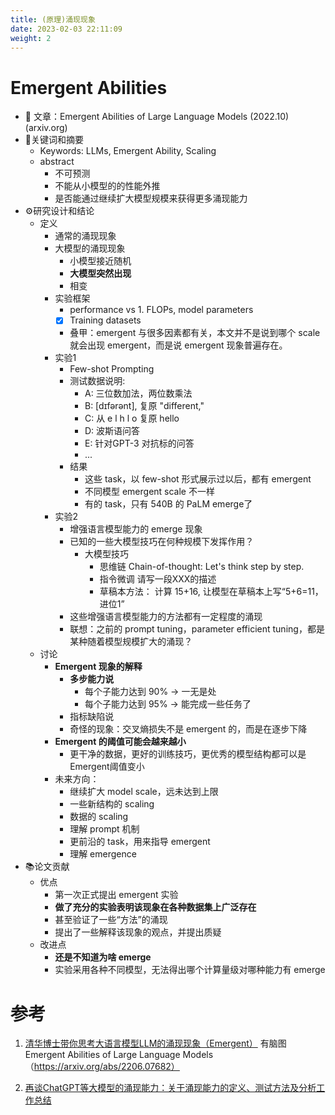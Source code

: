 ```yaml
---
title: (原理)涌现现象 
date: 2023-02-03 22:11:09
weight: 2
---
```





# Emergent Abilities
  - 🔗 文章：Emergent Abilities of Large Language Models  (2022.10)  (arxiv.org)
  - 🔑关键词和摘要
    - Keywords: LLMs, Emergent Ability, Scaling
    - abstract
      - 不可预测
      - 不能从小模型的的性能外推
      - 是否能通过继续扩大模型规模来获得更多涌现能力
  - ⚙️研究设计和结论
    - 定义
      - 通常的涌现现象
      - 大模型的涌现现象
        - 小模型接近随机
        - **大模型突然出现**
        - 相变
      - 实验框架
        - performance vs 1. FLOPs, model parameters
        - [X] Training datasets
        - 叠甲：emergent 与很多因素都有关，本文并不是说到哪个 scale 就会出现 emergent，而是说 emergent 现象普遍存在。
      - 实验1
        - Few-shot Prompting
        - 测试数据说明:
          - A: 三位数加法，两位数乘法
          - B: [dɪfərənt], 复原 "different," 
          - C: 从 e l h l o 复原 hello
          - D: 波斯语问答
          - E: 针对GPT-3 对抗标的问答
          - ...
        - 结果
          - 这些 task，以 few-shot 形式展示过以后，都有 emergent
          - 不同模型 emergent scale 不一样
          - 有的 task，只有 540B 的 PaLM  emerge了
      - 实验2
        - 增强语言模型能力的 emerge 现象
        - 已知的一些大模型技巧在何种规模下发挥作用？
          - 大模型技巧
            - 思维链 Chain-of-thought: Let's think step by step.
            - 指令微调 请写一段XXX的描述
            - 草稿本方法： 计算 15+16, 让模型在草稿本上写“5+6=11，进位1”
        - 这些增强语言模型能力的方法都有一定程度的涌现
        - 联想：之前的 prompt tuning，parameter efficient tuning，都是某种随着模型规模扩大的涌现？
    - 讨论
      - **Emergent 现象的解释**
        - **多步能力说**
          - 每个子能力达到 90%  -> 一无是处
          - 每个子能力达到 95% -> 能完成一些任务了
        - 指标缺陷说
        - 奇怪的现象：交叉熵损失不是 emergent 的，而是在逐步下降
      - **Emergent 的阈值可能会越来越小**
        - 更干净的数据，更好的训练技巧，更优秀的模型结构都可以是  Emergent阈值变小
      - 未来方向：
        - 继续扩大 model scale，远未达到上限
        - 一些新结构的 scaling
        - 数据的 scaling
        - 理解 prompt 机制
        - 更前沿的 task，用来指导 emergent
        - 理解 emergence
  - 📚论文贡献
    - 优点
      - 第一次正式提出 emergent 实验
      - **做了充分的实验表明该现象在各种数据集上广泛存在**
      - 甚至验证了一些“方法”的涌现
      - 提出了一些解释该现象的观点，并提出质疑
    - 改进点
      - **还是不知道为啥 emerge**
      - 实验采用各种不同模型，无法得出哪个计算量级对哪种能力有 emerge

# 参考
1. [清华博士带你思考大语言模型LLM的涌现现象（Emergent）](https://www.bilibili.com/video/BV1qX4y1i78J/)  有脑图
    Emergent Abilities of Large Language Models （https://arxiv.org/abs/2206.07682）
    
100. [再谈ChatGPT等大模型的涌现能力：关于涌现能力的定义、测试方法及分析工作总结 ](https://mp.weixin.qq.com/s?__biz=MzAxMjc3MjkyMg==&mid=2648399147&idx=1&sn=6e6d416db50d9708c900ee3b5416bba3)